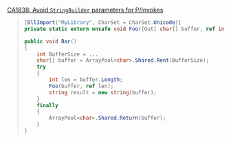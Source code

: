 [CA1838: Avoid `StringBuilder` parameters for P/Invokes](https://docs.microsoft.com/en-us/dotnet/fundamentals/code-analysis/quality-rules/ca1838)

> ```csharp
> [DllImport("MyLibrary", CharSet = CharSet.Unicode)]
> private static extern unsafe void Foo([Out] char[] buffer, ref int length);
> 
> public void Bar()
> {
>     int BufferSize = ...
>     char[] buffer = ArrayPool<char>.Shared.Rent(BufferSize);
>     try
>     {
>         int len = buffer.Length;
>         Foo(buffer, ref len);
>         string result = new string(buffer);
>     }
>     finally
>     {
>         ArrayPool<char>.Shared.Return(buffer);
>     }
> }
> ```


